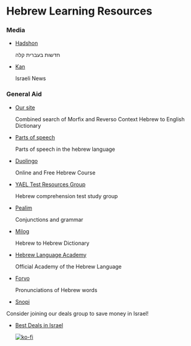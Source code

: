 # Hebrew Learning Resources

### Media

- [Hadshon](https://hadshon.edu.gov.il/)

  חדשות בעברית קלה
  
- [Kan](https://www.youtube.com/c/KAN11NEWS/videos)

  Israeli News 
  
### General Aid

- [Our site](https://avipars.github.io/hebrew_iframe/index.html)

  Combined search of Morfix and Reverso Context Hebrew to English Dictionary
  
- [Parts of speech](https://github.com/avipars/hebrew_iframe/blob/master/parts_of_speech.html)

  Parts of speech in the hebrew language

- [Duolingo](https://www.duolingo.com/course/he/en/LearnHebrew)

  Online and Free Hebrew Course

- [YAEL Test Resources Group](https://www.facebook.com/groups/yaeltest/)

  Hebrew comprehension test study group

- [Pealim](https://www.pealim.com/)

  Conjunctions and grammar

- [Milog](https://milog.co.il/)

  Hebrew to Hebrew Dictionary

- [Hebrew Language Academy](https://hebrewacademy.org.il/)

  Official Academy of the Hebrew Language

- [Forvo](https://forvo.com/)

  Pronunciations of Hebrew words

- [Snopi](http://www.snopi.com/index.aspx)


Consider joining our deals group to save money in Israel! 

- [Best Deals in Israel](https://www.aviparshan.com/israeldeals/index.html)

  
  [![ko-fi](https://ko-fi.com/img/githubbutton_sm.svg)](https://ko-fi.com/J3J81LRFO)
